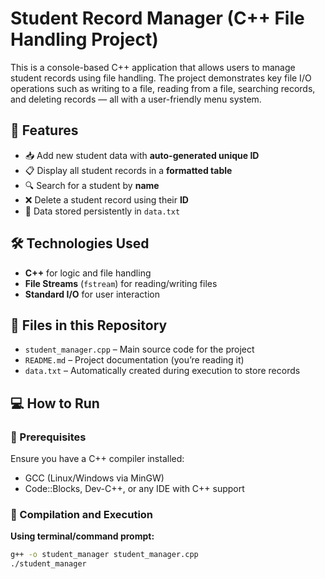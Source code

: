 # Student Record Manager (C++ File Handling Project)

This is a console-based C++ application that allows users to manage student records using file handling. The project demonstrates key file I/O operations such as writing to a file, reading from a file, searching records, and deleting records — all with a user-friendly menu system.

## 🚀 Features

- 📥 Add new student data with **auto-generated unique ID**
- 📋 Display all student records in a **formatted table**
- 🔍 Search for a student by **name**
- ❌ Delete a student record using their **ID**
- 🧾 Data stored persistently in `data.txt`

## 🛠 Technologies Used

- **C++** for logic and file handling
- **File Streams** (`fstream`) for reading/writing files
- **Standard I/O** for user interaction

## 📂 Files in this Repository

- `student_manager.cpp` – Main source code for the project
- `README.md` – Project documentation (you’re reading it)
- `data.txt` – Automatically created during execution to store records

## 💻 How to Run

### 🧱 Prerequisites

Ensure you have a C++ compiler installed:
- GCC (Linux/Windows via MinGW)
- Code::Blocks, Dev-C++, or any IDE with C++ support

### 🔧 Compilation and Execution

**Using terminal/command prompt:**

```bash
g++ -o student_manager student_manager.cpp
./student_manager

